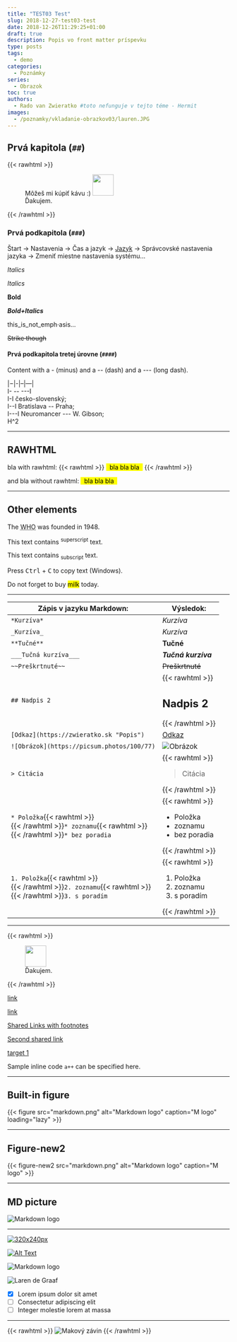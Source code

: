 ```yaml
---
title: "TEST03 Test"
slug: 2018-12-27-test03-test
date: 2018-12-26T11:29:25+01:00
draft: true
description: Popis vo front matter príspevku
type: posts
tags:
  - demo
categories:
  - Poznámky
series:
  - Obrazok
toc: true
authors: 
  - Rado van Zwieratko #toto nefunguje v tejto téme - Hermit
images: 
  - /poznamky/vkladanie-obrazkov03/lauren.JPG
---
```


## Prvá kapitola (`##`)

{{< rawhtml >}}
  <figure class="left">Môžeš mi kúpiť kávu :)
  <a href="https://zwerimex.com/" title="Môžeš mi kúpiť kávu :)"><img src="coffe02.svg" width="48" loading="lazy" /></a>
  <figcaption>Ďakujem.</figcaption>
  </figure>
{{< /rawhtml >}}

### Prvá podkapitola (`###`)

Štart -> Nastavenia -> Čas a jazyk -> [Jazyk](ms-settings:regionlanguage-quickime) -> Správcovské nastavenia jazyka -> Zmeniť miestne nastavenia systému...

*Italics*
  
 _Italics_
  
 __Bold__
  
 ___Bold+Italics___
  
 this_is_not_emph·asis…
  
 ~~Strike·though~~

#### Prvá podkapitola tretej úrovne (`####`)
  
 Content with a - (minus) and a -- (dash) and a --- (long dash).
  
  |&minus;|-|–|—|\
  I- -- ---I\
  I-I česko-slovenský;\
  I--I Bratislava -- Praha;\
  I---I Neuromancer --- W. Gibson;  
  H^2

---

## RAWHTML

bla with rawhtml: 
{{< rawhtml >}}
<mark> &nbsp; bla bla bla &nbsp;</mark>
{{< /rawhtml >}}

and bla without rawhtml: 
<mark> &nbsp; bla bla bla &nbsp;</mark>

---

## Other elements

The <abbr title="World Health Organization">WHO</abbr> was founded in 1948.

This text contains <sup>superscript</sup> text.

This text contains <sub>subscript</sub> text.

Press <kbd>Ctrl</kbd> + <kbd>C</kbd> to copy text (Windows).

Do not forget to buy <mark>milk</mark> today.

---

Zápis v jazyku Markdown: | Výsledok:
---|---
`*Kurzíva*` | *Kurzíva*
`_Kurzíva_` | _Kurzíva_
`**Tučné**` | **Tučné**
`___Tučná kurzíva___` | ___Tučná kurzíva___
`~~Preškrtnuté~~` | ~~Preškrtnuté~~
`## Nadpis 2` | {{< rawhtml >}} <h2>Nadpis 2</h2> {{< /rawhtml >}}
`[Odkaz](https://zwieratko.sk "Popis")` | [Odkaz](https://zwieratko.sk "Popis")
`![Obrázok](https://picsum.photos/100/77)` | ![Obrázok](https://picsum.photos/100/77)
`> Citácia` | {{< rawhtml >}} <blockquote>Citácia</blockquote> {{< /rawhtml >}}
`* Položka`{{< rawhtml >}}<br>{{< /rawhtml >}}`* zoznamu`{{< rawhtml >}}<br>{{< /rawhtml >}}`* bez poradia` | {{< rawhtml >}} <ul><li>Položka</li><li>zoznamu</li><li>bez poradia</li></ul> {{< /rawhtml >}}
`1. Položka`{{< rawhtml >}}<br>{{< /rawhtml >}}`2. zoznamu`{{< rawhtml >}}<br>{{< /rawhtml >}}`3. s poradím` | {{< rawhtml >}} <ol><li>Položka</li><li>zoznamu</li><li>s poradím</li></ol> {{< /rawhtml >}}


---

{{< rawhtml >}}
  <figure class="right">
  <a href="https://zwerimex.com/" title="Môžeš mi kúpiť kávu :)"><img src="coffe02.svg" width="48" loading="lazy" /></a>
  <figcaption>Ďakujem.</figcaption>
  </figure>
{{< /rawhtml >}}
  
 [link](https://picsum.photos/1024/768/?random)
  
 [link](http://link/path/to/target "TITLE ON LINK")
  
 [Shared Links with footnotes][target 1]
  
 [Second shared link][target 1]
  
 [target 1]
  
 [target 1]: http://footnote.com
  
 Sample inline code `a++` can be specified here.
 
 ---
 
 ## Built-in figure
 
{{< figure src="markdown.png" alt="Markdown logo" caption="M logo" loading="lazy" >}}

---

## Figure-new2

{{< figure-new2 src="markdown.png" alt="Markdown logo" caption="M logo" >}}

---

## MD picture

![Markdown logo](markdown.png "M logo")

---

[![320x240px](https://via.placeholder.com/320x240 "Some tooltip")](/poznamky)

[![Alt Text](UEFI.jpg "Optional Tooltip")](https://zwerimex.com/)

![Markdown logo](markdown.png)

![Laren de Graaf](lauren.JPG "Krásavica")

- [x]  Lorem ipsum dolor sit amet
- [ ] Consectetur adipiscing elit
- [ ] Integer molestie lorem at massa

---

{{< rawhtml >}}
  <picture width="960" height="960">
      <source srcset="img/makovy-zavin-960px.avif" type="image/avif" />
      <source srcset="img/makovy-zavin-960px.webp" type="image/webp" />
      <source src="makovy-zavin-960px.jpg" type="image/jpeg" />
      <img src="https://picsum.photos/960" alt="Makový závin" loading="lazy" />
  </picture>
{{< /rawhtml >}}
